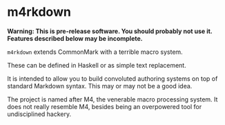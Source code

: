 # m4rkdown

**Warning: This is pre-release software. You should probably not use
  it. Features described below may be incomplete.**

`m4rkdown` extends CommonMark with a terrible macro system.

These can be defined in Haskell or as simple text replacement.

It is intended to allow you to build convoluted authoring systems on
top of standard Markdown syntax. This may or may not be a good idea.

The project is named after M4, the venerable macro processing
system. It does not really resemble M4, besides being an overpowered
tool for undisciplined hackery.
